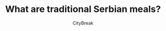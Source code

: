 ---
layout: article
title: What are traditional Serbian meals?
answer: Kajmak, Kacamak, Karajorjev's steak etc.
author_twitter: citybreakhostel
author: CityBreak
categories:
- tips
published: true
---